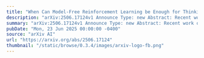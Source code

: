 ```yaml
---
title: "When Can Model-Free Reinforcement Learning be Enough for Thinking?"
description: "arXiv:2506.17124v1 Announce Type: new Abstract: Recent work on large language models has demonstrated the use of model-free reinforcement learning (RL) to train reasoning-like capabilities. The emergence of 'thinking' through model-free RL is interesting as thinking actions neither produce reward nor change the external world state to one where the agent is more likely to get reward. This paper seeks to build a domain-independent understanding of when model-free RL will lead to 'thinking' as a strategy for reward maximization. To build this understanding, we first introduce a theoretical model which we call a textit{thought Markov decision process} (MDP). Thought MDPs minimally extend the classical MDP model to include an abstract notion of thought state and thought action. Using the thought MDP model, we prove the importance of policy initialization in determining whether or not thinking emerges and show formally that thought actions are equivalent to the agent choosing to perform a step of policy improvement before continuing to act. We then show that open-source LLMs satisfy the conditions that our theory predicts are necessary for model-free RL to produce thinking-like behavior. Finally, we hypothesize sufficient conditions that would enable thinking to be learned outside of language generation and introduce a toy domain where a combination of multi-task pre-training and designated thought actions enable more data-efficient RL compared to non-thinking agents."
summary: "arXiv:2506.17124v1 Announce Type: new Abstract: Recent work on large language models has demonstrated the use of model-free reinforcement learning (RL) to train reasoning-like capabilities. The emergence of 'thinking' through model-free RL is interesting as thinking actions neither produce reward nor change the external world state to one where the agent is more likely to get reward. This paper seeks to build a domain-independent understanding of when model-free RL will lead to 'thinking' as a strategy for reward maximization. To build this understanding, we first introduce a theoretical model which we call a textit{thought Markov decision process} (MDP). Thought MDPs minimally extend the classical MDP model to include an abstract notion of thought state and thought action. Using the thought MDP model, we prove the importance of policy initialization in determining whether or not thinking emerges and show formally that thought actions are equivalent to the agent choosing to perform a step of policy improvement before continuing to act. We then show that open-source LLMs satisfy the conditions that our theory predicts are necessary for model-free RL to produce thinking-like behavior. Finally, we hypothesize sufficient conditions that would enable thinking to be learned outside of language generation and introduce a toy domain where a combination of multi-task pre-training and designated thought actions enable more data-efficient RL compared to non-thinking agents."
pubDate: "Mon, 23 Jun 2025 00:00:00 -0400"
source: "arXiv AI"
url: "https://arxiv.org/abs/2506.17124"
thumbnail: "/static/browse/0.3.4/images/arxiv-logo-fb.png"
---
```



